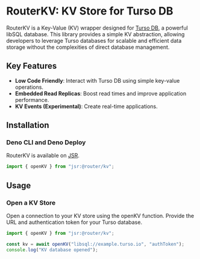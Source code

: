 # RouterKV: KV Store for Turso DB

RouterKV is a Key-Value (KV) wrapper designed for
[Turso DB](https://turso.tech/), a powerful libSQL database. This library
provides a simple KV abstraction, allowing developers to leverage Turso
databases for scalable and efficient data storage without the complexities of
direct database management.

## Key Features

- **Low Code Friendly**: Interact with Turso DB using simple key-value
  operations.
- **Embedded Read Replicas**: Boost read times and improve application
  performance.
- **KV Events (Experimental)**: Create real-time applications.

## Installation

### Deno CLI and Deno Deploy

RouterKV is available on [JSR](https://jsr.io/@router/kv).

```ts
import { openKV } from "jsr:@router/kv";
```

## Usage

### Open a KV Store

Open a connection to your KV store using the openKV function. Provide the URL
and authentication token for your Turso database.

```ts
import { openKV } from "jsr:@router/kv";

const kv = await openKV("libsql://example.turso.io", "authToken");
console.log("KV database opened");
```
